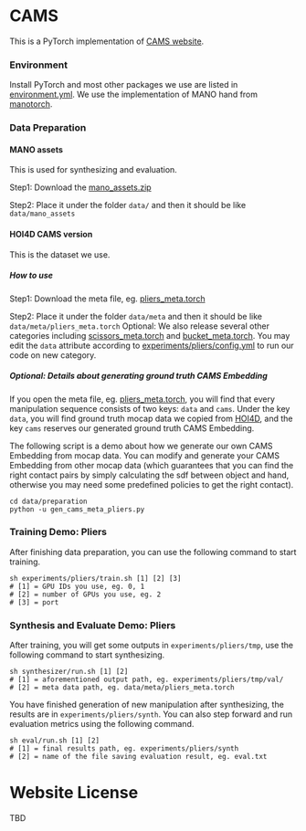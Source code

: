 # CAMS

This is a PyTorch implementation of [CAMS website](https://cams-hoi.github.io). 

### Environment

Install PyTorch and most other packages we use are listed in [environment.yml](https://github.com/cams-hoi/cams-hoi.github.io/environment.yml). We use the implementation of MANO hand from [manotorch](https://github.com/lixiny/manotorch). 

### Data Preparation

#### MANO assets

This is used for synthesizing and evaluation.

Step1: Download the [mano_assets.zip](https://drive.google.com/file/d/1QfTv8lThfptlz22sC5bkVDoCD88-zfqy/view?usp=share_link)

Step2: Place it under the folder `data/` and then it should be like `data/mano_assets`

#### HOI4D CAMS version

This is the dataset we use.

##### How to use

Step1: Download the meta file, eg. [pliers_meta.torch](https://drive.google.com/file/d/13unEc7dxC4ouX63m6h_rNiTQ_hm_qxWk/view?usp=share_link)

Step2: Place it under the folder `data/meta` and then it should be like `data/meta/pliers_meta.torch`
Optional: We also release several other categories including [scissors_meta.torch](https://drive.google.com/file/d/1daVbJDj3TfZpMlWLR50yGFL26ew0CH-y/view?usp=share_link) and [bucket_meta.torch](https://drive.google.com/file/d/1G1eTjnmTpI32noMJdboFDwFS1NxaQoMX/view?usp=share_link). You may edit the `data` attribute according to [experiments/pliers/config.yml](https://github.com/cams-hoi/cams-hoi.github.io/blob/master/experiments/pliers/config.yaml) to run our code on new category.

##### Optional: Details about generating ground truth CAMS Embedding

If you open the meta file, eg. [pliers_meta.torch](https://drive.google.com/file/d/13unEc7dxC4ouX63m6h_rNiTQ_hm_qxWk/view?usp=share_link), you will find that every manipulation sequence consists of two keys: `data` and `cams`. Under the key `data`, you will find ground truth mocap data we copied from [HOI4D](https://github.com/leolyliu/HOI4D-Instructions), and the key `cams` reserves our generated ground truth CAMS Embedding. 

The following script is a demo about how we generate our own CAMS Embedding from mocap data. You can modify and generate your CAMS Embedding from other mocap data (which guarantees that you can find the right contact pairs by simply calculating the sdf between object and hand, otherwise you may need some predefined policies to get the right contact).
```
cd data/preparation
python -u gen_cams_meta_pliers.py 
```

### Training Demo: Pliers

After finishing data preparation, you can use the following command to start training.
```
sh experiments/pliers/train.sh [1] [2] [3]
# [1] = GPU IDs you use, eg. 0, 1
# [2] = number of GPUs you use, eg. 2
# [3] = port
```

### Synthesis and Evaluate Demo: Pliers

After training, you will get some outputs in `experiments/pliers/tmp`, use the following command to start synthesizing.
```
sh synthesizer/run.sh [1] [2]
# [1] = aforementioned output path, eg. experiments/pliers/tmp/val/
# [2] = meta data path, eg. data/meta/pliers_meta.torch
```

You have finished generation of new manipulation after synthesizing, the results are in `experiments/pliers/synth`. You can also step forward and run evaluation metrics using the following command.

```
sh eval/run.sh [1] [2]
# [1] = final results path, eg. experiments/pliers/synth
# [2] = name of the file saving evaluation result, eg. eval.txt
```

# Website License

TBD
